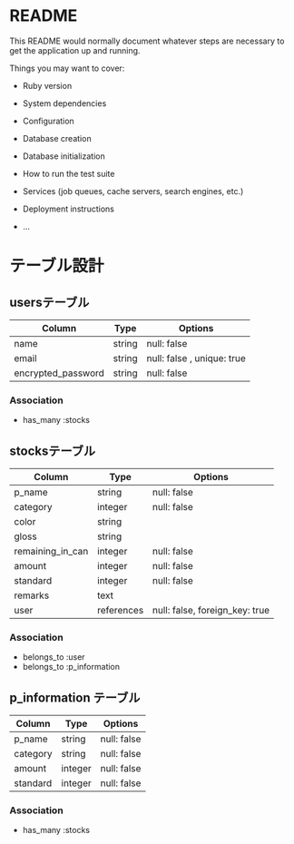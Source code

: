 # README

This README would normally document whatever steps are necessary to get the
application up and running.

Things you may want to cover:

* Ruby version

* System dependencies

* Configuration

* Database creation

* Database initialization

* How to run the test suite

* Services (job queues, cache servers, search engines, etc.)

* Deployment instructions

* ...

# テーブル設計

## usersテーブル

| Column             | Type   | Options                    |
| ------------------ | ------ | -------------------------- |
| name               | string | null: false                |
| email              | string | null: false , unique: true |
| encrypted_password | string | null: false                |

### Association

- has_many :stocks


## stocksテーブル

| Column           | Type       | Options                        |
| ---------------- | ---------- | ------------------------------ |
| p_name           | string     | null: false                    |
| category         | integer    | null: false                    |
| color            | string     |                                |
| gloss            | string     |                                |
| remaining_in_can | integer    | null: false                    |
| amount           | integer    | null: false                    |
| standard         | integer    | null: false                    |
| remarks          | text       |                                |
| user             | references | null: false, foreign_key: true |

### Association

- belongs_to :user
- belongs_to :p_information


## p_information テーブル

| Column           | Type    | Options     |
| ---------------- | ------- | ----------- |
| p_name           | string  | null: false |
| category         | string  | null: false |
| amount           | integer | null: false |
| standard         | integer | null: false |

### Association

- has_many :stocks